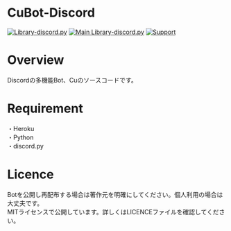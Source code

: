 # CuBot-Discord
[![Library-discord.py](https://img.shields.io/badge/Python-3.9.2-3778ae?logo=Python&logoColor=ffffff)](https://python.org) [![Main Library-discord.py](https://img.shields.io/badge/Main%20Library-discord.py-fecc34?logo=pypi&logoColor=ffffff)](https://github.com/Rapptz/discord.py) [![Support](https://img.shields.io/discord/715540925081714788?color=5865f2&label=Discord&logo=Discord&logoColor=ffffff)](https://discord.gg/RFPQmRnv2j)  

# Overview
Discordの多機能Bot、Cuのソースコードです。    

# Requirement
・Heroku    
・Python    
・discord.py    

# Licence
Botを公開し再配布する場合は著作元を明確にしてください。個人利用の場合は大丈夫です。    
MITライセンスで公開しています。詳しくはLICENCEファイルを確認してください。
